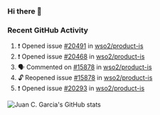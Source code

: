 ### Hi there 👋

<!--
**jcgarciaa/jcgarciaa** is a ✨ _special_ ✨ repository because its `README.md` (this file) appears on your GitHub profile.

Here are some ideas to get you started:

- 🔭 I’m currently working on ...
- 🌱 I’m currently learning ...
- 👯 I’m looking to collaborate on ...
- 🤔 I’m looking for help with ...
- 💬 Ask me about ...
- 📫 How to reach me: ...
- 😄 Pronouns: ...
- ⚡ Fun fact: ...
-->

### Recent GitHub Activity

<!--START_SECTION:activity-->
1. ❗ Opened issue [#20491](https://github.com/wso2/product-is/issues/20491) in [wso2/product-is](https://github.com/wso2/product-is)
2. ❗ Opened issue [#20468](https://github.com/wso2/product-is/issues/20468) in [wso2/product-is](https://github.com/wso2/product-is)
3. 🗣 Commented on [#15878](https://github.com/wso2/product-is/issues/15878#issuecomment-2083618730) in [wso2/product-is](https://github.com/wso2/product-is)
4. 🔓 Reopened issue [#15878](https://github.com/wso2/product-is/issues/15878) in [wso2/product-is](https://github.com/wso2/product-is)
5. ❗ Opened issue [#20293](https://github.com/wso2/product-is/issues/20293) in [wso2/product-is](https://github.com/wso2/product-is)
<!--END_SECTION:activity-->

![Juan C. Garcia's GitHub stats](https://github-readme-stats.vercel.app/api?username=jcgarciaa&count_private=true&show_icons=true&hide_border=true)
